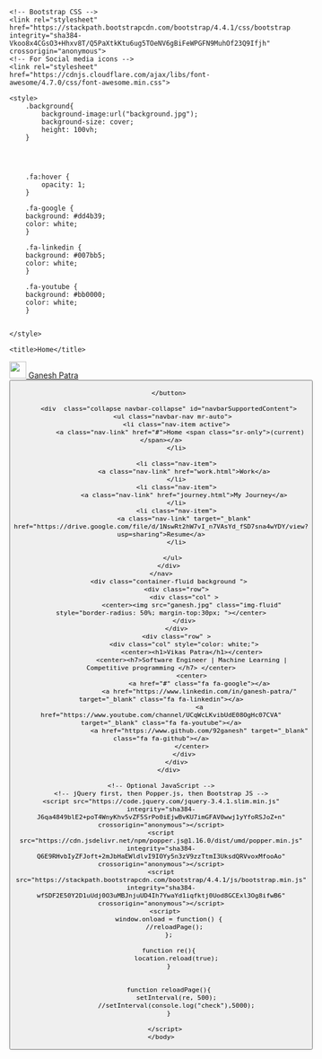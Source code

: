 <!doctype html>
<html lang="en">
  <head>
    <!-- Required meta tags -->
    <meta charset="utf-8">
    <meta name="viewport" content="width=device-width, initial-scale=1, shrink-to-fit=no">

    <!-- Bootstrap CSS -->
    <link rel="stylesheet" href="https://stackpath.bootstrapcdn.com/bootstrap/4.4.1/css/bootstrap.min.css" integrity="sha384-Vkoo8x4CGsO3+Hhxv8T/Q5PaXtkKtu6ug5TOeNV6gBiFeWPGFN9MuhOf23Q9Ifjh" crossorigin="anonymous">
	<!-- For Social media icons -->
	<link rel="stylesheet" href="https://cdnjs.cloudflare.com/ajax/libs/font-awesome/4.7.0/css/font-awesome.min.css">

	<style>
		.background{
			background-image:url("background.jpg");
			background-size: cover;
			height: 100vh;
		}


		

		.fa:hover {
			opacity: 1;
		}
		
		.fa-google {
		background: #dd4b39;
		color: white;
		}

		.fa-linkedin {
		background: #007bb5;
		color: white;
		}

		.fa-youtube {
		background: #bb0000;
		color: white;
		}

		
	</style>

    <title>Home</title>
  </head>
  <body>
	<nav  class="navbar navbar-expand-lg navbar-dark bg-dark">
		<a class="navbar-brand" href="#">
			<img src="logo.png" width="30" height="30" class="d-inline-block align-top" alt="">
			Ganesh Patra
		</a>
		<button class="navbar-toggler" type="button" data-toggle="collapse" data-target="#navbarSupportedContent" aria-controls="navbarSupportedContent" aria-expanded="false" aria-label="Toggle navigation">
		  <span class="navbar-toggler-icon"></span>

		</button>
	  
		<div  class="collapse navbar-collapse" id="navbarSupportedContent">
		  <ul class="navbar-nav mr-auto">
			<li class="nav-item active">
			  <a class="nav-link" href="#">Home <span class="sr-only">(current)</span></a>
			</li>
<!-- 			<li class="nav-item">
			  <a class="nav-link" href="#">About</a>
			</li> -->
			<li class="nav-item">
				<a class="nav-link" href="work.html">Work</a>
			</li>
			<li class="nav-item">
				<a class="nav-link" href="journey.html">My Journey</a>
			</li>
			<li class="nav-item">
				<a class="nav-link" target="_blank" href="https://drive.google.com/file/d/1NswRt2hW7vI_n7VAsYd_fSD7sna4wYDY/view?usp=sharing">Resume</a>
			</li>
			
		  </ul>
		</div>
	</nav>
		<div class="container-fluid background ">
			<div class="row">
				<div class="col" >
					<center><img src="ganesh.jpg" class="img-fluid"  style="border-radius: 50%; margin-top:30px; "></center>
				</div>
			</div>
			<div class="row" >
				<div class="col" style="color: white;">
					<center><h1>Vikas Patra</h1></center>
					<center><h7>Software Engineer | Machine Learning | Competitive programming </h7> </center>
					<center>
						<a href="#" class="fa fa-google"></a>
						<a href="https://www.linkedin.com/in/ganesh-patra/" target="_blank" class="fa fa-linkedin"></a>
						<a href="https://www.youtube.com/channel/UCqWcLKvibUdE08OgHc07CVA" target="_blank" class="fa fa-youtube"></a>
						<a href="https://www.github.com/92ganesh" target="_blank" class="fa fa-github"></a>
					</center>
				</div>
			</div>
		</div>

	<!-- Optional JavaScript -->
    <!-- jQuery first, then Popper.js, then Bootstrap JS -->
    <script src="https://code.jquery.com/jquery-3.4.1.slim.min.js" integrity="sha384-J6qa4849blE2+poT4WnyKhv5vZF5SrPo0iEjwBvKU7imGFAV0wwj1yYfoRSJoZ+n" crossorigin="anonymous"></script>
    <script src="https://cdn.jsdelivr.net/npm/popper.js@1.16.0/dist/umd/popper.min.js" integrity="sha384-Q6E9RHvbIyZFJoft+2mJbHaEWldlvI9IOYy5n3zV9zzTtmI3UksdQRVvoxMfooAo" crossorigin="anonymous"></script>
    <script src="https://stackpath.bootstrapcdn.com/bootstrap/4.4.1/js/bootstrap.min.js" integrity="sha384-wfSDF2E50Y2D1uUdj0O3uMBJnjuUD4Ih7YwaYd1iqfktj0Uod8GCExl3Og8ifwB6" crossorigin="anonymous"></script>
	  <script>
		window.onload = function() {
		   //reloadPage();
		};

		function re(){
			location.reload(true);
		}


		function reloadPage(){
			setInterval(re, 500);
			//setInterval(console.log("check"),5000);
		}

	  </script>
	</body>
</html>
